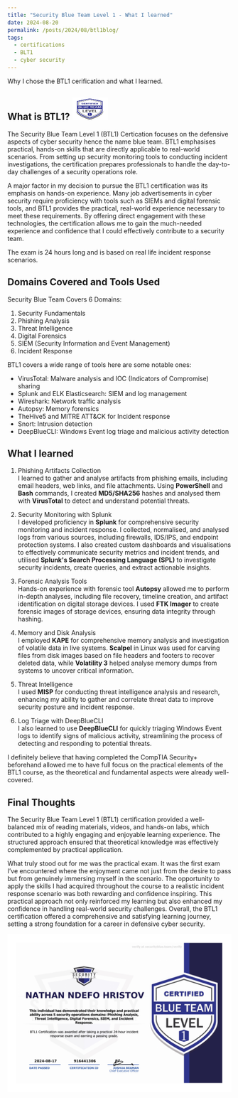 ```yaml
---
title: "Security Blue Team Level 1 - What I learned"
date: 2024-08-20
permalink: /posts/2024/08/btl1blog/
tags:
  - certifications
  - BLT1
  - cyber security
---
```


Why I chose the BTL1 cerification and what I learned.

## What is BTL1? <img src='/images/SBTL1.png' width='80' height='50'>

The Security Blue Team Level 1 (BTL1) Certication focuses on the defensive aspects of cyber security hence the name blue team. BTL1 emphasises practical, hands-on skills that are directly applicable to real-world scenarios. From setting up security monitoring tools to conducting incident investigations, the certification prepares professionals to handle the day-to-day challenges of a security operations role.

A major factor in my decision to pursue the BTL1 certification was its emphasis on hands-on experience. Many job advertisements in cyber security require proficiency with tools such as SIEMs and digital forensic tools, and BTL1 provides the practical, real-world experience necessary to meet these requirements. By offering direct engagement with these technologies, the certification allows me to gain the much-needed experience and confidence that I could effectively contribute to a security team.

The exam is 24 hours long and is based on real life incident response scenarios.

## Domains Covered and Tools Used

Security Blue Team Covers 6 Domains:

1. Security Fundamentals
2. Phishing Analysis
3. Threat Intelligence
4. Digital Forensics
5. SIEM (Security Information and Event Management)
6. Incident Response

BTL1 covers a wide range of tools here are some notable ones:

- VirusTotal: Malware analysis and IOC (Indicators of Compromise) sharing
- Splunk and ELK Elasticsearch: SIEM and log management
- Wireshark: Network traffic analysis
- Autopsy: Memory forensics
- TheHive5 and MITRE ATT&CK for Incident response
- Snort: Intrusion detection
- DeepBlueCLI: Windows Event log triage and malicious activity detection

## What I learned

1. Phishing Artifacts Collection  
   I learned to gather and analyse artifacts from phishing emails, including email headers, web links, and file attachments. Using **PowerShell** and **Bash** commands, I created **MD5/SHA256** hashes and analysed them with **VirusTotal** to detect and understand potential threats.

2. Security Monitoring with Splunk  
   I developed proficiency in **Splunk** for comprehensive security monitoring and incident response. I collected, normalised, and analysed logs from various sources, including firewalls, IDS/IPS, and endpoint protection systems. I also created custom dashboards and visualisations to effectively communicate security metrics and incident trends, and utilised **Splunk's Search Processing Language (SPL)** to investigate security incidents, create queries, and extract actionable insights.

3. Forensic Analysis Tools  
   Hands-on experience with forensic tool **Autopsy** allowed me to perform in-depth analyses, including file recovery, timeline creation, and artifact identification on digital storage devices. I used **FTK Imager** to create forensic images of storage devices, ensuring data integrity through hashing.

4. Memory and Disk Analysis  
   I employed **KAPE** for comprehensive memory analysis and investigation of volatile data in live systems. **Scalpel** in Linux was used for carving files from disk images based on file headers and footers to recover deleted data, while **Volatility 3** helped analyse memory dumps from systems to uncover critical information.

5. Threat Intelligence  
   I used **MISP** for conducting threat intelligence analysis and research, enhancing my ability to gather and correlate threat data to improve security posture and incident response.

6. Log Triage with DeepBlueCLI  
   I also learned to use **DeepBlueCLI** for quickly triaging Windows Event logs to identify signs of malicious activity, streamlining the process of detecting and responding to potential threats.

I definitely believe that having completed the CompTIA Security+ beforehand allowed me to have full focus on the practical elements of the BTL1 course, as the theoretical and fundamental aspects were already well-covered.

## Final Thoughts

The Security Blue Team Level 1 (BTL1) certification provided a well-balanced mix of reading materials, videos, and hands-on labs, which contributed to a highly engaging and enjoyable learning experience. The structured approach ensured that theoretical knowledge was effectively complemented by practical application.

What truly stood out for me was the practical exam. It was the first exam I’ve encountered where the enjoyment came not just from the desire to pass but from genuinely immersing myself in the scenario. The opportunity to apply the skills I had acquired throughout the course to a realistic incident response scenario was both rewarding and confidence inspiring. This practical approach not only reinforced my learning but also enhanced my confidence in handling real-world security challenges. Overall, the BTL1 certification offered a comprehensive and satisfying learning journey, setting a strong foundation for a career in defensive cyber security.

<img src='/images/Blue Team Level 1.jpg'>
